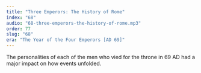 ```yaml
---
title: "Three Emperors: The History of Rome"
index: "68"
audio: "68-three-emperors-the-history-of-rome.mp3"
order: 77
slug: "68"
era: "The Year of the Four Emperors [AD 69]"
---
```


The personalities of each of the men who vied for the throne in 69 AD had a major impact on how events unfolded.


